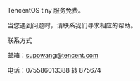 TencentOS tiny 服务免费。

当您遇到问题时，请联系我们寻求相应的帮助。

联系方式

邮箱：[supowang@tencent.com](mailto:supowang@tencent.com)

电话：075586013388 转 875674
